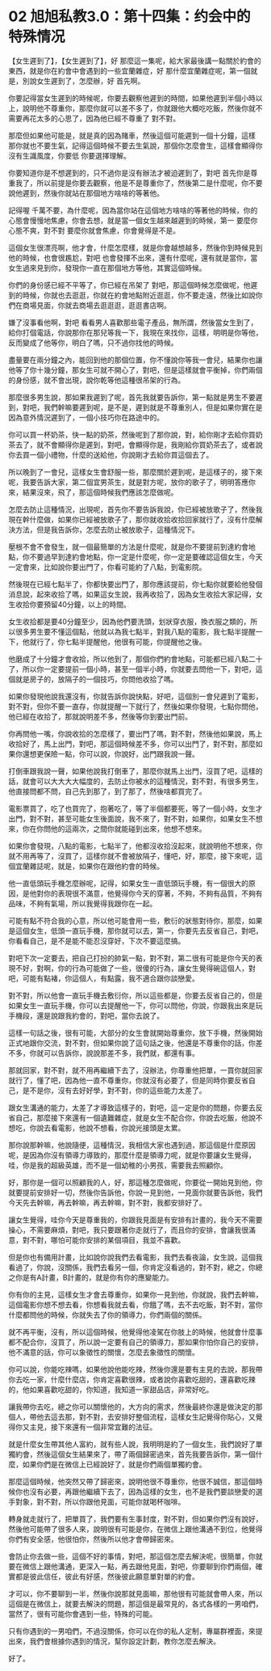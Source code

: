 # 02 旭旭私教3.0：第十四集：约会中的特殊情况

【女生遲到了】，【女生遲到了】，好 那麼這一集呢，給大家最後講一點關於約會的東西，就是你在約會中會遇到的一些宜蘭雜症，好 那什麼宜蘭雜症呢，第一個就是，別說女生遲到了，怎麼辦，好 首先啊。

你要記得當女生遲到的時候呢，你要去觀察他遲到的時間，如果他遲到半個小時以上，說明他不尊重你，那麼你就可以差不多了，你就跟他大概吃吃飯，然後你就不需要再花太多的心思了，因為他已經不尊重了 對不對。

那麼但如果他可能是，就是真的因為賭車，然後這個可能遲到一個十分鐘，這樣 那你就也不要生氣，記得這個時候不要去生氣說，那個你怎麼會生，這樣會顯得你沒有生識風度，你要低 你要選擇理解。

你要知道你是不想遲到的，只不過你是沒有辦法才被迫遲到了，對吧 首先你是尊重我了，所以前提是你要去觀察，他是不是尊重你了，然後第二是什麼呢，你不要說他遲到，然後你就站在那個地方啥啥的等著他。

記得喔 千萬不要，為什麼呢，因為當你站在這個地方啥啥的等著他的時候，你的心態會慢慢地焦慮，你會去想，就是當一個女生越來越遲到的時候，第一 要麼你心態不爽，對不對 要麼你就會焦慮，你會覺得是不是。

這個女生很漂亮啊，他才會，什麼怎麼樣，就是你會越想越多，然後你到時候見到他的時候，也會很尷尬，對吧 也會發揮不出來，還有什麼呢，還有就是當你，當女生過來見到你，發現你一直在那個地方等他，其實這個時候。

你們的身份感已經不平等了，你已經在吊架了 對吧，那這個時候怎麼做呢，他遲到的時候，你就也去逛逛，你就在約會地點附近逛逛，你不要走遠，然後比如說你們在商場見面，你就去商場去逛逛逛，逛逛書店啊。

嫌了沒事看他啊，對吧 看看男人喜歡那些電子產品，無所謂，然後當女生到了，給你打個電話，你說那你在那兒等我一下，我現在來找你，這樣，明明是你等他，反而變成了他等你，明白了嗎，只不過你找他的時候。

盡量要在兩分鐘之內，能回到他的那個位置，你不懂說你等我一會兒，結果你也讓他等了你十幾分鐘，那女生可就不開心了，對吧，但是這樣就會平衡掉，你們兩個的身份感，就不會出現，說你乾等他這種很吊架的行為。

那麼很多男生說，那如果我遲到了呢，首先我就要告訴你，第一點就是男生不要遲到，對吧，我們幹嘛要遲到呢，是不是，遲到就是不尊重別人，但是如果你實在是因為意外情況遲到了，一個小技巧你在路途中的。

你可以買一杯奶茶，快一點的奶茶，然後呢到了那你說，對，給你剛才去給你買奶茶去了，就不會顯得你是遲到，對吧，會顯得你是，我剛給你買奶茶去了，或者說你去買一個小禮物，什麼的送給他，你說剛才去給你買這個去了。

所以晚到了一會兒，這樣女生會舒服一些，那麼關於遲到呢，是這樣子的，接下來呢，我要告訴大家，第二個宜男茶生，就是對方呢，放你的歌子了，明明答應你來，結果沒來，飛了，那這個時候我們應該怎麼做呢。

怎麼去防止這種情況，出現呢，首先你不要告訴我說，你已經被放歌子了，然後我現在幹什麼做，如果你已經被放歌子了，那你就收拾收拾回家就行了，沒有什麼解決方法，但是我告訴你，怎麼去防止被放歌子，這種情況下。

壓根不會不會發生，就一個最簡單的方法是什麼呢，就是你不要提前到達約會地點，你不要過早到達約會地點，你一定是什麼呢，你一定是要確認這個女生，今天一定會來，比如說你要出門了，你看可能約了八點，到電影院。

然後現在已經七點半了，你都快要出門了，那你應該提前，你七點你就要給他發個消息說，起來收拾了嗎，如果這女生說，我再收拾了，因為女生收拾大家記得，女生收拾你要預留40分鐘，以上的時間。

女生收拾都是要40分鐘至少，因為他們要洗頭，划狀穿衣服，換衣服之類的，所以很多男生要不懂這個點，他就以為我七點半，對我八點的電影，我七點半提醒一下，他就行了，你七點半提醒他，他很有可能，你提醒他之後。

他磨成了十分鐘才會收拾，所以他到了，那個你們約會地點，可能都已經八點二十了，所以你一定要提前一個小時，甚至一個半小時，你就要去問他一下，對吧，這個就是房子的，放隔子的一個技巧，你問他收拾了嗎。

如果你發現他說我還沒有，你就告訴你說快點，好吧，這個別一會兒遲到了電影，對不對，但你不要一直存，你就提醒一下就行了，然後如果你發現，七點你問他，他已經在收拾了，那就說明差不多，然後等你到要出門前。

你再問他一嘴，你說收拾的怎麼樣了，要出門了嗎，對不對，然後他如果說，馬上收拾好了，馬上出門，對吧，那這個時候差不多，你可以出門了，對不對，那麼如果你還想更保險一點，你可以說，你說好，出門跟我說一聲。

打倒車跟我說一聲，如果他說我打倒車了，那麼你就馬上出門，沒買了吧，這樣的話，就會可以大大大大幅度的，去防止你被水的這種情況，對不對，有很多男生，他直接問都不問，自己先到那了，到了那了，然後啥都買完了。

電影票買了，吃了也買完了，抱著吃了，等了半個都要死，等了一個小時，女生才出門，對不對，甚至可能女生後面說，我不來了，對不對，如果你，如果女生不想來，你在你問他的這兩次，之間你就能碰到出來，他想不想來。

如果你會發現，八點的電影，七點半了，他都沒收拾沒起來，就說明他不想來，你就不用再等了，沒買了，這樣你就不會被放隔子，懂吧，好，那麼，接下來呢，這個宜蘭雜誌呢，就是，如果你在跟他約會的時候。

他一直低頭玩手機怎麼辦呢，記得，如果女生一直低頭玩手機，有一個很大的原因，是他對你的表現很不滿意，他覺得你今天的穿著，不夠，不夠有品質，不夠有品味，不夠有氣場，所以我覺得我跟你在一起。

可能有點不符合我的心意，所以他可能會用一些，敷衍的狀態對待你，那麼，如果是這個女生，低頭一直玩手機，那你就可以去，第一，你要先去反省自己，對吧，你看看自己，是不是能不能忍沒穿好，下次不要這麼搞。

對吧下次一定要去，把自己打扮的帥氣一點，對不對，第二很有可能是你今天的表現不好，對啊，你的行為可能做了一些，很傻的行為，讓女生覺得碗這個人，對吧，可能有點褚，你這個人，有點露，我不適合跟你談戀愛。

對不對，所以他會一直玩手機去敷衍你，所以這些都是，你要去反省自己的，但是如果女生一直玩手機，你可以去提醒他一下，你可以問他，你說，你跟我出來是玩手機段，還是說跟我約會的，對吧，當你去說了。

這樣一句話之後，很有可能，大部分的女生會就開始尊重你，放下手機，然後開始正式地跟你交流，對不對，但如果你說了這句話之後，他還是不尊重你的話，你差不多，你就可以告訴你，說說那差不多，我們就，都還有事。

那就回家，對不對，就不用再繼續下去了，沒辦法，你尊重他把單，一買你就回家就行了，懂了吧，因為他一直不尊重你，你就沒有必要了，但是同時你要反省自己，是不是你，沒有去好好學，對不對，你的這些能力太差了。

跟女生溝通的能力，太差了才導致這樣子的，對吧，這一定是你的問題，你要去反省自己，那麼接下來還有一個遺難雜症，就是女生不配合你，你說去吃飯，他說不想吃，你說去看電影，他說不想看，你說光接頭是太累。

那你說那幹嘛，他說隨便，這種情況，我相信大家也遇到過，那這個是什麼原因呢，是因為你沒有領導力導致的，那麼什麼是領導力呢，就是你要讓女生覺得，哇，你是我的超級英雄，而不是一個幼稚的小男孩，需要我去照顧你。

好，那你是一個可以照顧我的人，好，那這種怎麼做呢，你要從一開始見到他，你就要提前安排好一切，然後你告訴他，你說一見到他，一見面你就要告訴他，我們今天先去幹嘛，再去幹嘛，再去幹嘛，對不對，我都安排好了。

讓女生覺得，哇你今天是尊重我的，你跟我見面是有安排有計畫的，我今天不需要操心，不需要麻煩，對吧，我只要跟著你走就行了，而且你的安排，會讓我很滿意，對不對，哪怕可能你安排的某個項目，我並不喜歡。

但是你也有備用計畫，比如說你說我們去看電影，我們去看夜論，女生說，這個我看過了，你說，沒關係，我們去看另一個，你肯定沒看過的，對不對，總之，你總之你是有A計畫，B計畫的，就是你有你的應變能力。

你有你的主見，這樣女生才會去尊重你，如果你一見到他，你就說，我們去幹嘛，這個電影你想不想去看，你想看我就去看，你餓了嗎，去不去吃飯，對不對，當你什麼都問他的時候，你就失去了你的領導力，你們兩個的關係。

就不再平衡，沒有，所以這個時候，他覺得他凌駕在你肢上的時候，他就會什麼事都不配合你，沒買了，所以說一定要有自己的領導力，那如果你怕你自己的安排，他不滿意的話，你可以象徵性的關懷，怎麼去象徵性的關懷。

你可以說，你能吃辣嗎，如果他說他能吃辣，然後你還是要有主見的去說，那我帶你去吃一家，什麼什麼店，你肯定喜歡很辣，或者說你喜歡吃甜的，還喜歡吃辣的，他如果喜歡吃甜的，你知道，我知道一家甜品店，非常好吃。

讓我帶你去吃，總之你可以關懷他的，大方向的需求，然後最終你還是做決定的那個人，帶他去這去那，對不對，去安排好整個流程，這樣女生記覺得你貼心，又覺得你又主見，接下來還有一個非常宜難的法征。

就是什麼女生帶其他人富約，就有些人說，我明明是約了一個女生，我們說好了單獨約會，然後這個女生結果來了，帶了兩個歸密過來，首先我要告訴你，第一個什麼，如果你們是在微信上已經說好了，就是你們兩個單獨約會。

那麼這個時候，他突然又帶了歸密來，說明他很不尊重你，他很不誠信，那這個時候你也沒有必要，再跟他繼續下去了，因為這樣的女生，也不是我們要談戀愛的選手對象，對不對，所以你跟他見面，可能你就喝杯咖啡。

轉身就走就行了，把單買了，我們要有生事封度，對不對，但如果你們沒有說好，然後他可能帶了很多人來，說明很有可能是你，在微信上跟他溝通不到位，他覺得你們有安全感，他很怕你，然後所以他才會帶歸密來。

會防止你去做一些，這個不好的事情，對吧，那這個怎麼去解決呢，很簡單，你就要在微信上跟他溝通，更深入一點，再去跟他見面，對吧，你要聊到你們兩個，確實都是彼此信任，彼此有好感，然後彼此願意單對單的約會。

才可以，你不要聊到一半，然後你說那就見面嘛，那他很有可能就會帶人來，所以這個是在微信上，就要去解決的問題，那這個是最常見的，各式各樣的一男咱們，當然了，很有可能你會遇到一些，特殊的可能。

只有你遇到的一男咱們，不過沒關係，你可以在你的私人定制，專屬群裡面，來提出來，我們會根據你遇到的情況，幫你設定計劃，教你怎麼去解決。

好了。